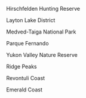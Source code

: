 Hirschfelden Hunting Reserve

Layton Lake District

Medved-Taiga National Park

Parque Fernando

Yukon Valley Nature Reserve

Ridge Peaks

Revontuli Coast

Emerald Coast
